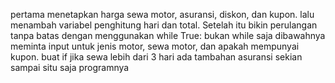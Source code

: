pertama menetapkan harga sewa motor, asuransi, diskon, dan kupon. 
lalu menambah variabel penghitung hari dan total.
Setelah itu bikin perulangan tanpa batas dengan menggunakan while True: bukan while saja
dibawahnya meminta input untuk jenis motor, sewa motor, dan apakah mempunyai kupon.
buat if jika sewa lebih dari 3 hari ada tambahan asuransi
sekian sampai situ saja programnya
